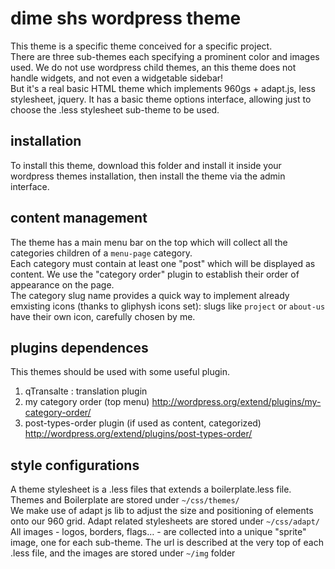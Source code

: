 # dime shs wordpress theme
This theme is a specific theme conceived for a specific project.  
There are three sub-themes each specifying a prominent color and images used. 
We do not use wordpress child themes, an this theme does not handle widgets, and not even a widgetable sidebar!  
But it's a real basic HTML theme which implements 960gs + adapt.js, less stylesheet, jquery.
It has a basic theme options interface, allowing just to choose the .less stylesheet sub-theme to be used.

## installation
To install this theme, download this folder and install it inside your wordpress themes installation, then install the theme via the admin interface.  

## content management
The theme has a main menu bar on the top which will collect all the categories children of a `menu-page` category.  
Each category must contain at least one "post" which will be displayed as content. We use the "category order" plugin to establish their order of appearance on the page.  
The category slug name provides a quick way to implement already emxisting icons (thanks to gliphysh icons set): slugs like `project` or `about-us` have their own icon, carefully chosen by me.

## plugins dependences
This themes should be used with some useful plugin.
1.	qTransalte : translation plugin
2.	my category order (top menu) http://wordpress.org/extend/plugins/my-category-order/
3.	post-types-order plugin (if used as content, categorized) http://wordpress.org/extend/plugins/post-types-order/

## style configurations
A theme stylesheet is a .less files that extends a boilerplate.less file.  
Themes and Boilerplate are stored under `~/css/themes/`  
We make use of adapt js lib to adjust the size and positioning of elements onto our 960 grid.
Adapt related stylesheets are stored under `~/css/adapt/`  
All images - logos, borders, flags… - are collected into a unique "sprite" image, one for each sub-theme. 
The url is described at the very top of each .less file, and the images are stored under `~/img` folder

